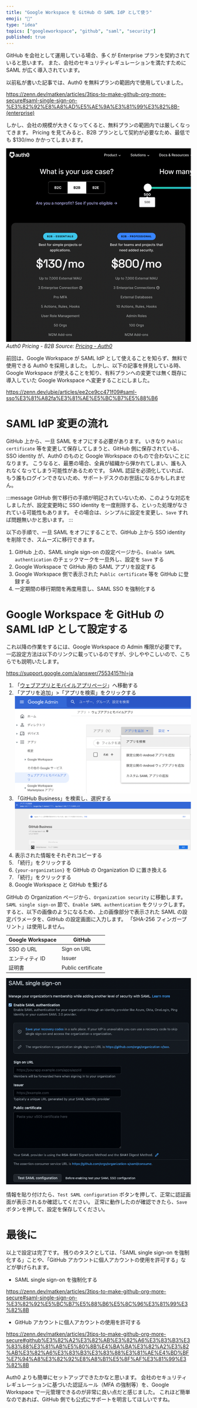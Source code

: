 ```yaml
---
title: "Google Workspace を GitHub の SAML IdP として使う"
emoji: "🔐"
type: "idea"
topics: ["googleworkspace", "github", "saml", "security"]
published: true
---
```


GitHub を会社として運用している場合、多くが Enterprise プランを契約されていると思います。
また、会社のセキュリティレギュレーションを満たすために SAML が広く導入されています。

以前私が書いた記事では、Auth0 を無料プランの範囲内で使用していました。

https://zenn.dev/matken/articles/3tips-to-make-github-org-more-secure#saml-single-sign-on-%E3%82%92%E8%A8%AD%E5%AE%9A%E3%81%99%E3%82%8B-(enterprise)

しかし、会社の規模が大きくなってくると、無料プランの範囲内では厳しくなってきます。
Pricing を見てみると、B2B プランとして契約が必要なため、最低でも $130/mo かかってしまいます。

![Auth0 Pricing - B2B](/images/google-workspace-as-github-saml-idp/auth0-pricing.png)
*Auth0 Pricing - B2B
Source: [Pricing - Auth0](https://auth0.com/pricing)*

前回は、Google Workspace が SAML IdP として使えることを知らず、無料で使用できる Auth0 を採用しました。
しかし、以下の記事を拝見している時、Google Workspace が使えることを知り、有料プランへの変更では無く既存に導入していた Google Workspace へ変更することにしました。

https://zenn.dev/ubie/articles/ee2ce9cc471f09#saml-sso%E3%81%A82fa%E3%81%AE%E5%BC%B7%E5%88%B6

# SAML IdP 変更の流れ

GitHub 上から、一旦 SAML をオフにする必要があります。
いきなり `Public certificate` 等を変更して保存してしまうと、GitHub 側に保存されている、SSO identity が、Auth0 のものと Google Workspace のもので合わないことになります。
こうなると、最悪の場合、全員が組織から弾かれてしまい、誰も入れなくなってしまう可能性があるためです。
SAML 認証を必須化していれば、もう誰もログインできないため、サポートデスクのお世話になるかもしれません。

:::message
GitHub 側で移行の手順が明記されていないため、このような対応をしましたが、設定変更時に SSO identity を一度削除する、といった処理がなされている可能性もあります。
その場合は、シンプルに設定を変更し、`Save` すれば問題無いかと思います。
:::

以下の手順で、一旦 SAML をオフにすることで、GitHub 上から SSO identity を削除でき、スムーズに移行できます。

1. GitHub 上の、SAML single sign-on の設定ページから、`Enable SAML authentication` のチェックマークを一旦外し、設定を `Save` する
2. Google Workspace で GitHub 用の SAML アプリを設定する
3. Google Workspace 側で表示された `Public certificate` 等を GitHub に登録する
4. 一定期間の移行期間を再度用意し、SAML SSO を強制化する

# Google Workspace を GitHub の SAML IdP として設定する

これ以降の作業をするには、Google Workspace の Admin 権限が必要です。
一応設定方法は以下のリンクに載っているのですが、少しややこしいので、こちらでも説明いたします。

https://support.google.com/a/answer/7553415?hl=ja

1. 「[ウェブアプリとモバイルアプリページ](https://admin.google.com/ac/apps/unified)」へ移動する
2. 「アプリを追加」>「アプリを検索」をクリックする
   ![Step 1](/images/google-workspace-as-github-saml-idp/step1.png)
3. 「GitHub Business」を検索し、選択する
   ![Step 2](/images/google-workspace-as-github-saml-idp/step2.png)
4. 表示された情報をそれぞれコピーする
5. 「続行」をクリックする
6. `{your-organization}` を GitHub の Organization ID に置き換える
7. 「続行」をクリックする
8. Google Workspace と GitHub を繋げる

GitHub の Organization ページから、`Organization security` に移動します。`SAML single sign-on` 節で、`Enable SAML authentication` をクリックします。
すると、以下の画像のようになるため、上の画像部分で表示された SAML の設定パラメータを、GitHub の設定画面に入力します。
「SHA-256 フィンガープリント」は使用しません。

| Google Workspace              | GitHub             |
| ----------------------------- | ------------------ |
| SSO の URL                    | Sign on URL        |
| エンティティ ID                 | Issuer             |
| 証明書                         | Public certificate |

![GitHubのSAML設定画面](/images/3tips-to-make-github-org-more-secure/github-saml-sso.png)

情報を貼り付けたら、`Test SAML configuration` ボタンを押して、正常に認証画面が表示されるか確認してください。
正常に動作したのが確認できたら、`Save` ボタンを押して、設定を保存してください。

# 最後に

以上で設定は完了です。
残りのタスクとしては、「SAML single sign-on を強制化する」ことや、「GitHub アカウントに個人アカウントの使用を許可する」などが挙げられます。

* SAML single sign-on を強制化する

https://zenn.dev/matken/articles/3tips-to-make-github-org-more-secure#saml-single-sign-on-%E3%82%92%E5%BC%B7%E5%88%B6%E5%8C%96%E3%81%99%E3%82%8B

* GitHub アカウントに個人アカウントの使用を許可する

https://zenn.dev/matken/articles/3tips-to-make-github-org-more-secure#github%E3%82%A2%E3%82%AB%E3%82%A6%E3%83%B3%E3%83%88%E3%81%AB%E5%80%8B%E4%BA%BA%E3%82%A2%E3%82%AB%E3%82%A6%E3%83%B3%E3%83%88%E3%81%AE%E4%BD%BF%E7%94%A8%E3%82%92%E8%A8%B1%E5%8F%AF%E3%81%99%E3%82%8B

Auth0 よりも簡単にセットアップできたかなと思います。
会社のセキュリティレギュレーションに基づいた認証ルール（MFA の強制等）を、Google Workspace で一元管理できるのが非常に良い点だと感じました。
これほど簡単なのであれば、GitHub 側でも公式にサポートを明言してほしいですね。
